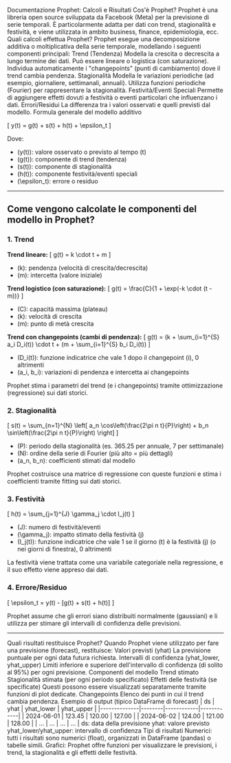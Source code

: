 Documentazione Prophet: Calcoli e Risultati
Cos'è Prophet?
Prophet è una libreria open source sviluppata da Facebook (Meta) per la previsione di serie temporali. È particolarmente adatta per dati con trend, stagionalità e festività, e viene utilizzata in ambito business, finance, epidemiologia, ecc.
Quali calcoli effettua Prophet?
Prophet esegue una decomposizione additiva o moltiplicativa della serie temporale, modellando i seguenti componenti principali:
Trend (Tendenza)
Modella la crescita o decrescita a lungo termine dei dati.
Può essere lineare o logistica (con saturazione).
Individua automaticamente i "changepoints" (punti di cambiamento) dove il trend cambia pendenza.
Stagionalità
Modella le variazioni periodiche (ad esempio, giornaliere, settimanali, annuali).
Utilizza funzioni periodiche (Fourier) per rappresentare la stagionalità.
Festività/Eventi Speciali
Permette di aggiungere effetti dovuti a festività o eventi particolari che influenzano i dati.
Errori/Residui
La differenza tra i valori osservati e quelli previsti dal modello.
Formula generale del modello additivo

\[
y(t) = g(t) + s(t) + h(t) + \epsilon_t
\]

Dove:
- \(y(t)\): valore osservato o previsto al tempo \(t\)
- \(g(t)\): componente di trend (tendenza)
- \(s(t)\): componente di stagionalità
- \(h(t)\): componente festività/eventi speciali
- \(\epsilon_t\): errore o residuo

---

## Come vengono calcolate le componenti del modello in Prophet?

### 1. Trend

**Trend lineare:**
\[
g(t) = k \cdot t + m
\]
- \(k\): pendenza (velocità di crescita/decrescita)
- \(m\): intercetta (valore iniziale)

**Trend logistico (con saturazione):**
\[
g(t) = \frac{C}{1 + \exp(-k \cdot (t - m))}
\]
- \(C\): capacità massima (plateau)
- \(k\): velocità di crescita
- \(m\): punto di metà crescita

**Trend con changepoints (cambi di pendenza):**
\[
g(t) = (k + \sum_{i=1}^{S} a_i D_i(t)) \cdot t + (m + \sum_{i=1}^{S} b_i D_i(t))
\]
- \(D_i(t)\): funzione indicatrice che vale 1 dopo il changepoint \(i\), 0 altrimenti
- \(a_i, b_i\): variazioni di pendenza e intercetta ai changepoints

Prophet stima i parametri del trend (e i changepoints) tramite ottimizzazione (regressione) sui dati storici.

### 2. Stagionalità

\[
s(t) = \sum_{n=1}^{N} \left[ a_n \cos\left(\frac{2\pi n t}{P}\right) + b_n \sin\left(\frac{2\pi n t}{P}\right) \right]
\]
- \(P\): periodo della stagionalità (es. 365.25 per annuale, 7 per settimanale)
- \(N\): ordine della serie di Fourier (più alto = più dettagli)
- \(a_n, b_n\): coefficienti stimati dal modello

Prophet costruisce una matrice di regressione con queste funzioni e stima i coefficienti tramite fitting sui dati storici.

### 3. Festività

\[
h(t) = \sum_{j=1}^{J} \gamma_j \cdot I_j(t)
\]
- \(J\): numero di festività/eventi
- \(\gamma_j\): impatto stimato della festività \(j\)
- \(I_j(t)\): funzione indicatrice che vale 1 se il giorno \(t\) è la festività \(j\) (o nei giorni di finestra), 0 altrimenti

La festività viene trattata come una variabile categoriale nella regressione, e il suo effetto viene appreso dai dati.

### 4. Errore/Residuo

\[
\epsilon_t = y(t) - [g(t) + s(t) + h(t)]
\]

Prophet assume che gli errori siano distribuiti normalmente (gaussiani) e li utilizza per stimare gli intervalli di confidenza delle previsioni.

---

Quali risultati restituisce Prophet?
Quando Prophet viene utilizzato per fare una previsione (forecast), restituisce:
Valori previsti (yhat)
La previsione puntuale per ogni data futura richiesta.
Intervalli di confidenza (yhat_lower, yhat_upper)
Limiti inferiore e superiore dell'intervallo di confidenza (di solito al 95%) per ogni previsione.
Componenti del modello
Trend stimato
Stagionalità stimata (per ogni periodo specificato)
Effetti delle festività (se specificate)
Questi possono essere visualizzati separatamente tramite funzioni di plot dedicate.
Changepoints
Elenco dei punti in cui il trend cambia pendenza.
Esempio di output (tipico DataFrame di forecast)
| ds | yhat | yhat_lower | yhat_upper |
|--------------|--------|------------|------------|
| 2024-06-01 | 123.45 | 120.00 | 127.00 |
| 2024-06-02 | 124.00 | 121.00 | 128.00 |
| ... | ... | ... | ... |
ds: data della previsione
yhat: valore previsto
yhat_lower/yhat_upper: intervallo di confidenza
Tipi di risultati
Numerici: tutti i risultati sono numerici (float), organizzati in DataFrame (pandas) o tabelle simili.
Grafici: Prophet offre funzioni per visualizzare le previsioni, i trend, la stagionalità e gli effetti delle festività.









